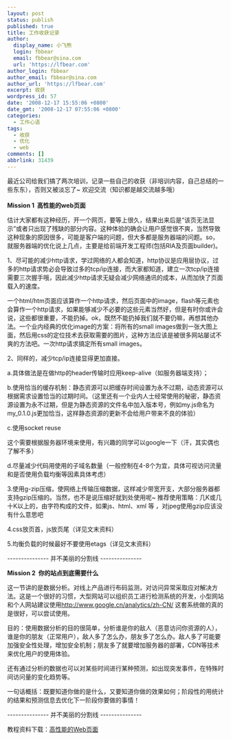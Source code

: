 ```yaml
---
layout: post
status: publish
published: true
title: 工作收获记录
author:
  display_name: 小飞熊
  login: fbbear
  email: fbbear@sina.com
  url: 'https://lfbear.com'
author_login: fbbear
author_email: fbbear@sina.com
author_url: 'https://lfbear.com'
excerpt: 收获
wordpress_id: 57
date: '2008-12-17 15:55:06 +0800'
date_gmt: '2008-12-17 07:55:06 +0800'
categories:
  - 工作心语
tags:
  - 收获
  - 优化
  - web
comments: []
abbrlink: 31439
---
```

<p>最近公司给我们搞了两次培训，记录一些自己的收获（非培训内容，自己总结的一些东东），否则又被淡忘了~ 欢迎交流（知识都是越交流越多哦）<br />
<!--more--><br />
<strong>Mission 1&nbsp; 高性能的web页面</strong></p>
<p>估计大家都有这种经历，开一个网页，要等上很久，结果出来后是&ldquo;该页无法显示&rdquo;或者只出现了残缺的部分内容。这种体验的确会让用户感觉很不爽，当然导致这种现象的原因很多，可能是客户端的问题，但大多都是服务器端的问题。so，就服务器端的优化说上几点，主要是给前端开发工程师(包括RIA及页面builder)。</p>
<p>1、尽可能的减少http请求，学过网络的人都会知道，http协议是应用层协议，过多的http请求势必会导致过多的tcp/ip连接，而大家都知道，建立一次tcp/ip连接需要三次握手哦，因此减少http请求无疑会减少网络通讯的成本，从而加快了页面载入的速度。</p>
<p>一个html/htm页面应该算作一个http请求，然后页面中的image，flash等元素也会算作一个http请求，如果能够减少不必要的这些元素当然好，但是有时你或许会说，这些都很重要，不能扔掉。ok，既然不能扔掉我们就不要仍嘛，再想其他办法。一个业内经典的优化image的方案：将所有的small images做到一张大图上面，然后用css的定位技术去获取需要的图片，这种方法应该是被很多网站屡试不爽的方法吧。一次http请求搞定所有small images。</p>
<p>2、同样的，减少tcp/ip连接显得更加直接。</p>
<p>a.具体做法是在做http的header传输时应用keep-alive（如服务器端支持）；</p>
<p>b.使用恰当的缓存机制：静态资源可以把缓存时间设置为永不过期，动态资源可以根据需求设置恰当的过期时间。（这里还有一个业内人士经常使用的秘密，静态资源设置为永不过期，但是为静态资源的文件名中加入版本号，例如my.js命名为my_0.1.0.js更加恰当，这样静态资源的更新不会给用户带来不良的体验）</p>
<p>c.使用socket reuse</p>
<p>这个需要根据服务器环境来使用，有兴趣的同学可以google一下（汗，其实偶也了解不多）</p>
<p>d.尽量减少代码用使用的子域名数量（一般控制在4-8个为宜，具体可视访问流量和是否使用负载均衡等因素具体考虑）</p>
<p>3.使用g-zip压缩，使网络上传输压缩数据，这样减少带宽开支，大部分服务器都支持gzip压缩的。当然，也不是说压缩好就到处使用呢~ 推荐使用策略：几K或几十K以上的，由字符构成的文件，如果js、html、xml 等 ，对jpeg使用gzip应该没有什么意思吧</p>
<p>4.css放页首，js放页尾（详见文末资料）</p>
<p>5.均衡负载的时候最好不要使用etags（详见文末资料）</p>
<p>--------------- 并不美丽的分割线 ---------------</p>
<p><strong>Mission&nbsp;2&nbsp; 你的站点到底需要什么</strong></p>
<p>这一节讲的是数据分析。对线上产品进行布码监测，对访问异常采取应对解决方法。这是一个很好的习惯，大型网站可以组织员工进行检测系统的开发，小型网站和个人网站建议使用<a href="http://www.google.cn/analytics/zh-CN/">http://www.google.cn/analytics/zh-CN/</a>&nbsp;这套系统做的真的是很好，可以尝试使用。</p>
<p>目的：使用数据分析的目的很简单，分析谁是你的敌人（恶意访问你资源的人），谁是你的朋友（正常用户），敌人多了怎么办，朋友多了怎么办。敌人多了可能要加强安全性处理，增加安全机制；朋友多了就要增加服务器的部署，CDN等技术来优化用户的使用体验。</p>
<p>还有通过分析的数据也可以对某些时间进行某种预测，如出现突发事件，在特殊时间访问量的变化趋势等。</p>
<p>一句话概括：既要知道你做的是什么，又要知道你做的效果如何；阶段性的用统计的结果和预测信息去优化下一阶段你要做的事情！</p>
<p>--------------- 并不美丽的分割线 ---------------</p>
<p>教程资料下载：<a href="/assets/images/20081226_117427.rar" target="_blank">高性能的Web页面</a></p>

